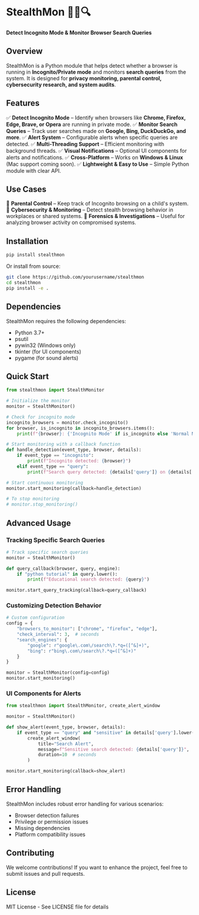 # StealthMon 🕵️‍♂️🔍

**Detect Incognito Mode & Monitor Browser Search Queries**

## Overview
StealthMon is a Python module that helps detect whether a browser is running in **Incognito/Private mode** and monitors **search queries** from the system. It is designed for **privacy monitoring, parental control, cybersecurity research, and system audits**.

## Features
✅ **Detect Incognito Mode** – Identify when browsers like **Chrome, Firefox, Edge, Brave, or Opera** are running in private mode.
✅ **Monitor Search Queries** – Track user searches made on **Google, Bing, DuckDuckGo, and more**.
✅ **Alert System** – Configurable alerts when specific queries are detected.
✅ **Multi-Threading Support** – Efficient monitoring with background threads.
✅ **Visual Notifications** – Optional UI components for alerts and notifications.
✅ **Cross-Platform** – Works on **Windows & Linux** (Mac support coming soon).
✅ **Lightweight & Easy to Use** – Simple Python module with clear API.

## Use Cases
🔹 **Parental Control** – Keep track of Incognito browsing on a child's system.
🔹 **Cybersecurity & Monitoring** – Detect stealth browsing behavior in workplaces or shared systems.
🔹 **Forensics & Investigations** – Useful for analyzing browser activity on compromised systems.

## Installation
```bash
pip install stealthmon
```

Or install from source:
```bash
git clone https://github.com/yourusername/stealthmon
cd stealthmon
pip install -e .
```

## Dependencies
StealthMon requires the following dependencies:
- Python 3.7+
- psutil
- pywin32 (Windows only)
- tkinter (for UI components)
- pygame (for sound alerts)

## Quick Start
```python
from stealthmon import StealthMonitor

# Initialize the monitor
monitor = StealthMonitor()

# Check for incognito mode
incognito_browsers = monitor.check_incognito()
for browser, is_incognito in incognito_browsers.items():
    print(f"{browser}: {'Incognito Mode' if is_incognito else 'Normal Mode'}")

# Start monitoring with a callback function
def handle_detection(event_type, browser, details):
    if event_type == "incognito":
        print(f"Incognito detected: {browser}")
    elif event_type == "query":
        print(f"Search query detected: {details['query']} on {details['engine']}")

# Start continuous monitoring
monitor.start_monitoring(callback=handle_detection)

# To stop monitoring
# monitor.stop_monitoring()
```

## Advanced Usage

### Tracking Specific Search Queries
```python
# Track specific search queries
monitor = StealthMonitor()

def query_callback(browser, query, engine):
    if "python tutorial" in query.lower():
        print(f"Educational search detected: {query}")

monitor.start_query_tracking(callback=query_callback)
```

### Customizing Detection Behavior
```python
# Custom configuration
config = {
    "browsers_to_monitor": ["chrome", "firefox", "edge"],
    "check_interval": 3,  # seconds
    "search_engines": {
        "google": r"google\.com\/search\?.*q=([^&]+)",
        "bing": r"bing\.com\/search\?.*q=([^&]+)"
    }
}

monitor = StealthMonitor(config=config)
monitor.start_monitoring()
```

### UI Components for Alerts
```python
from stealthmon import StealthMonitor, create_alert_window

monitor = StealthMonitor()

def show_alert(event_type, browser, details):
    if event_type == "query" and "sensitive" in details['query'].lower():
        create_alert_window(
            title="Search Alert",
            message=f"Sensitive search detected: {details['query']}",
            duration=10  # seconds
        )

monitor.start_monitoring(callback=show_alert)
```

## Error Handling
StealthMon includes robust error handling for various scenarios:
- Browser detection failures
- Privilege or permission issues
- Missing dependencies
- Platform compatibility issues

## Contributing
We welcome contributions! If you want to enhance the project, feel free to submit issues and pull requests.

## License
MIT License - See LICENSE file for details 